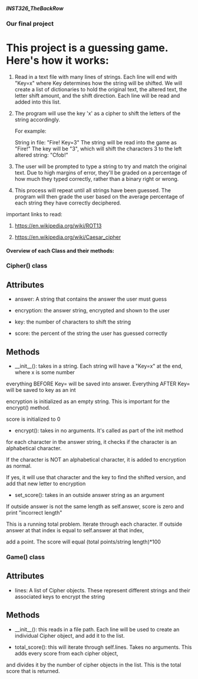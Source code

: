 ##### INST326_TheBackRow
### Our final project


# This project is a guessing game. Here's how it works:

1) Read in a text file with many lines of strings. Each line will end with "Key=x"
   where Key determines how the string will be shifted.
   We will create a list of dictionaries to hold the original text, the altered text,
   the letter shift amount, and the shift direction. Each line will be read and added
   into this list.

2) The program will use the key 'x' as a cipher to shift the letters of the string
   accordingly.

   For example:

   String in file: "Fire! Key=3"
   The string will be read into the game as "Fire!"
   The key will be "3", which will shift the characters 3 to the left
   altered string: "Cfob!"

3) The user will be prompted to type a string to try and match the original text. 
   Due to high margins of error, they'll be graded on a percentage of how much
   they typed correctly, rather than a binary right or wrong.

4) This process will repeat until all strings have been guessed. The program will
   then grade the user based on the average percentage of each string they have
   correctly deciphered.


important links to read:

1. https://en.wikipedia.org/wiki/ROT13

2. https://en.wikipedia.org/wiki/Caesar_cipher

#### Overview of each Class and their methods:

### Cipher() class

## Attributes

- answer: A string that contains the answer the user must guess

- encryption: the answer string, encrypted and shown to the user

- key: the number of characters to shift the string

- score: the percent of the string the user has guessed correctly

## Methods

- \_\_init\_\_(): takes in a string. Each string will have a "Key=x" at the end, where x is some number

everything BEFORE Key= will be saved into answer. Everything AFTER Key= will be saved to key as an int

encryption is initialized as an empty string. This is important for the encrypt() method.


score is initialized to 0

- encrypt(): takes in no arguments. It's called as part of the init method

for each character in the answer string, it checks if the character is an alphabetical character. 

If the character is NOT an alphabetical character, it is added to encryption as normal.

If yes, it will use that character and the key to find the shifted version, and add that new letter to encryption

- set_score(): takes in an outside answer string as an argument

If outside answer is not the same length as self.answer, score is zero and print "incorrect length"


This is a running total problem. Iterate through each character. If outside answer at that index is equal to self.answer at that index,

add a point. The score will equal (total points/string length)*100



### Game() class

## Attributes

- lines: A list of Cipher objects. These represent different strings and their associated keys to encrypt the string

## Methods

- \_\_init\_\_(): this reads in a file path. Each line will be used to create an individual Cipher object, and add it to the list.

- total_score(): this will iterate through self.lines. Takes no arguments. This adds every score from each cipher object,

and divides it by the number of cipher objects in the list. This is the total score that is returned.